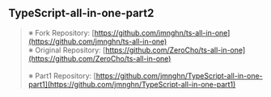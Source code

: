 ## TypeScript-all-in-one-part2

> ※ Fork Repository: [https://github.com/jmnghn/ts-all-in-one](https://github.com/jmnghn/ts-all-in-one) <br />
> ※ Original Repository: [https://github.com/ZeroCho/ts-all-in-one](https://github.com/ZeroCho/ts-all-in-one) <br /><br />
> ※ Part1 Repository: [https://github.com/jmnghn/TypeScript-all-in-one-part1](https://github.com/jmnghn/TypeScript-all-in-one-part1)
